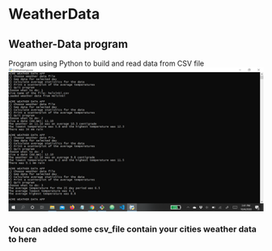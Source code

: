 # WeatherData


## Weather-Data program 

Program using Python to build and read data from CSV file
![How program run](https://github.com/SangLeNguyen/WeatherData/blob/main/pic0.png)


### You can added some csv_file contain your cities weather data to here
 
